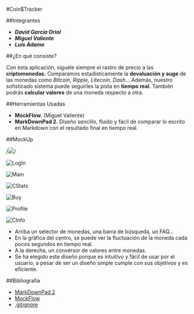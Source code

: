 #Coin$Tracker


##Integrantes

-	***David García Oriol***
-	***Miguel Valiente***
-	***Luís Adame***

##¿En qué consiste?

Con esta aplicación, síguele siempre el rastro de precio
a las **criptomonedas.** Comparamos estadísticamente la **devaluación y auge** de las
monedas como _Bitcoin, Ripple, Litecoin, Dash..._
Además, nuestro sofisticado sistema puede seguirles la pista en **tiempo real.**
También podrás **calcular valores** de una moneda respecto a otra.

##Herramientas Usadas

 - **MockFlow.**  (Miguel Valiente)
 - **MarkDownPad 2.**  Diseño sencillo, fluído y fácil de comparar lo escrito en Markdown con el resultado final en tiempo real.

##MockUp

/*![](https://media.discordapp.net/attachments/382291738728988675/434098719390957586/Main_Page.png?width=616&height=532)*/

![LogIn](https://cdn.discordapp.com/attachments/382291738728988675/439443464464367616/Login_In.jpg)

![Main](https://cdn.discordapp.com/attachments/382291738728988675/439443471225454612/Main_Page.jpg)

![CStats](https://cdn.discordapp.com/attachments/382291738728988675/439443470751367189/Coins_Stats.jpg)

![Buy](https://cdn.discordapp.com/attachments/382291738728988675/439443475096928256/Buy_Menu.jpg)

![Profile](https://cdn.discordapp.com/attachments/382291738728988675/439443474241159176/Profile_Management.jpg)

![CInfo](https://cdn.discordapp.com/attachments/382291738728988675/439443476514603018/Coins_Info.jpg)

 - Arriba un selector de monedas, una barra de búsqueda, un FAQ...
 - En la gráfica del centro, se puede ver la fluctuación de la moneda cada pocos segundos en tiempo real.
 - A la derecha, un conversor de valores entre monedas.
 - Se ha elegido este diseño porque es intuitivo y fácil de usar por el usuario, a pesar de ser un diseño simple cumple 
  con sus objetivos y es eficiente.
 
##Bibliografía
 -  [MarkDownPad 2](http://markdownpad.com/)
 -  [MockFlow](https://www.mockflow.com/)
 -  [.gitignore](http://aprendegit.com/tag/gitignore/)
